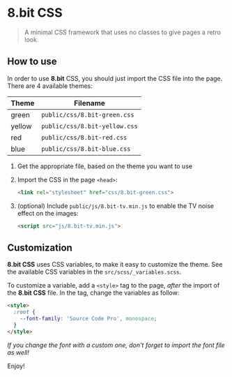 # 8.bit CSS

> A minimal CSS framework that uses no classes to give pages a retro look.


## How to use

In order to use **8.bit** CSS, you should just import the CSS file into the page. There are 4 available themes:

| Theme  | Filename                      |
|--------|-------------------------------|
| green  | `public/css/8.bit-green.css`  |
| yellow | `public/css/8.bit-yellow.css` |
| red    | `public/css/8.bit-red.css`    |
| blue   | `public/css/8.bit-blue.css`   |

1. Get the appropriate file, based on the theme you want to use

2. Import the CSS in the page `<head>`:
    ```html
    <link rel="stylesheet" href="css/8.bit-green.css">
    ```

3. (optional) Include `public/js/8.bit-tv.min.js` to enable the TV noise effect on the images:
    ```html
    <script src="js/8.bit-tv.min.js">
    ```

## Customization

**8.bit CSS** uses CSS variables, to make it easy to customize the theme. See the available CSS variables in the `src/scss/_variables.scss`.

To customize a variable, add a `<style>` tag to the page, _after_ the import of the **8.bit CSS** file. In the tag, change the variables as follow:

```html
<style>
  :root {
    --font-family: 'Source Code Pro', monospace;
  }
</style>
```

_If you change the font with a custom one, don't forget to import the font file as well!_

Enjoy!
